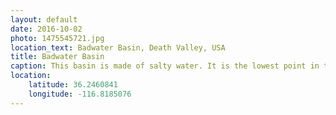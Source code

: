 ```yaml
---
layout: default
date: 2016-10-02
photo: 1475545721.jpg
location_text: Badwater Basin, Death Valley, USA
title: Badwater Basin
caption: This basin is made of salty water. It is the lowest point in the USA as it is at 85.5 meters below sea level.
location:
    latitude: 36.2460841
    longitude: -116.8185076
---
```

